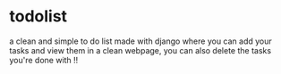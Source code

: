 # todolist
a clean and simple to do list made with django where you can add your tasks and view them in a clean webpage, you can also delete the tasks you're done with !!
